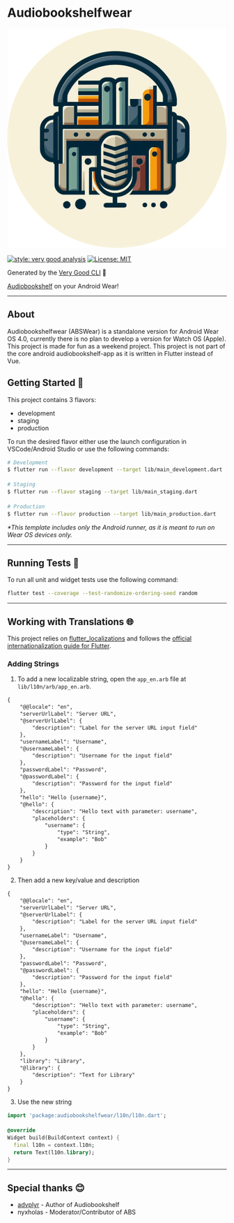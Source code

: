 # Audiobookshelfwear

![abswear_icon][abswear_icon]

[![style: very good analysis][very_good_analysis_badge]][very_good_analysis_link]
[![License: MIT][license_badge]][license_link]

Generated by the [Very Good CLI][very_good_cli_link] 🤖

[Audiobookshelf][abs_github_link]  on your Android Wear!

---

## About

Audiobookshelfwear (ABSWear) is a standalone version for Android Wear OS 4.0, currently there is no plan to develop a version for Watch OS (Apple). This project is made for fun as a weekend project. This project is not part of the core android audiobookshelf-app as it is written in Flutter instead of Vue.

## Getting Started 🚀

This project contains 3 flavors:

- development
- staging
- production

To run the desired flavor either use the launch configuration in VSCode/Android Studio or use the following commands:

```sh
# Development
$ flutter run --flavor development --target lib/main_development.dart

# Staging
$ flutter run --flavor staging --target lib/main_staging.dart

# Production
$ flutter run --flavor production --target lib/main_production.dart
```

_\*This template includes only the Android runner, as it is meant to run on Wear OS devices only._

---

## Running Tests 🧪

To run all unit and widget tests use the following command:

```sh
flutter test --coverage --test-randomize-ordering-seed random
```

---

## Working with Translations 🌐

This project relies on [flutter_localizations][flutter_localizations_link] and follows the [official internationalization guide for Flutter][internationalization_link].

### Adding Strings

1. To add a new localizable string, open the `app_en.arb` file at `lib/l10n/arb/app_en.arb`.

```arb
{
    "@@locale": "en",
    "serverUrlLabel": "Server URL",
    "@serverUrlLabel": {
        "description": "Label for the server URL input field"
    },
    "usernameLabel": "Username",
    "@usernameLabel": {
        "description": "Username for the input field"
    },
    "passwordLabel": "Password",
    "@passwordLabel": {
        "description": "Password for the input field"
    },
    "hello": "Hello {username}",
    "@hello": {
        "description": "Hello text with parameter: username",
        "placeholders": {
            "username": {
                "type": "String",
                "example": "Bob"
            }
        }
    }
}
```

2. Then add a new key/value and description

```arb
{
    "@@locale": "en",
    "serverUrlLabel": "Server URL",
    "@serverUrlLabel": {
        "description": "Label for the server URL input field"
    },
    "usernameLabel": "Username",
    "@usernameLabel": {
        "description": "Username for the input field"
    },
    "passwordLabel": "Password",
    "@passwordLabel": {
        "description": "Password for the input field"
    },
    "hello": "Hello {username}",
    "@hello": {
        "description": "Hello text with parameter: username",
        "placeholders": {
            "username": {
                "type": "String",
                "example": "Bob"
            }
        }
    },
    "library": "Library",
    "@library": {
        "description": "Text for Library"
    }
}
```

3. Use the new string

```dart
import 'package:audiobookshelfwear/l10n/l10n.dart';

@override
Widget build(BuildContext context) {
  final l10n = context.l10n;
  return Text(l10n.library);
}
```

---

## Special thanks 😊

- [advplyr][advplyr_github_link] - Author of Audiobookshelf
- nyxholas - Moderator/Contributor of ABS

[flutter_localizations_link]: https://api.flutter.dev/flutter/flutter_localizations/flutter_localizations-library.html
[internationalization_link]: https://flutter.dev/docs/development/accessibility-and-localization/internationalization
[license_badge]: https://img.shields.io/badge/license-MIT-blue.svg
[license_link]: https://opensource.org/licenses/MIT
[very_good_analysis_badge]: https://img.shields.io/badge/style-very_good_analysis-B22C89.svg
[very_good_analysis_link]: https://pub.dev/packages/very_good_analysis
[very_good_cli_link]: https://github.com/VeryGoodOpenSource/very_good_cli
[abs_github_link]: https://github.com/advplyr/audiobookshelf
[abswear_icon]: assets/static/ABSWear_round.png
[advplyr_github_link]: https://github.com/advplyr
